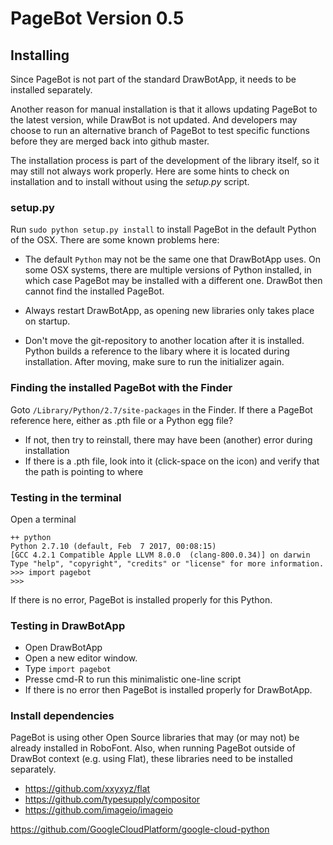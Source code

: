 # PageBot Version 0.5

## Installing

Since PageBot is not part of the standard DrawBotApp, it needs to be installed separately. 

Another reason for manual installation is that it allows updating PageBot to the latest version, while DrawBot is not updated. 
And developers may choose to run an alternative branch of PageBot to test specific functions before they are merged back into github master.

The installation process is part of the development of the library itself, so it may still not always work properly.
Here are some hints to check on installation and to install without using the *setup.py* script.

### setup.py

Run `sudo python setup.py install` to install PageBot in the default Python of the OSX.
There are some known problems here:

* The default `Python` may not be the same one that DrawBotApp uses. On some OSX systems, there are multiple versions of Python installed, in which case PageBot may be installed with a different one. DrawBot then cannot find the installed PageBot.

* Always restart DrawBotApp, as opening new libraries only takes place on startup.

* Don't move the git-repository to another location after it is installed. Python builds a reference to the libary where it is located during installation. After moving, make sure to run the initializer again.

### Finding the installed PageBot with the Finder

Goto `/Library/Python/2.7/site-packages` in the Finder. If there a PageBot reference here, either as .pth file or a Python egg file?

* If not, then try to reinstall, there may have been (another) error during installation
* If there is a .pth file, look into it (click-space on the icon) and verify that the path is pointing to where 

### Testing in the terminal

Open a terminal

	++ python
	Python 2.7.10 (default, Feb  7 2017, 00:08:15) 
	[GCC 4.2.1 Compatible Apple LLVM 8.0.0 	(clang-800.0.34)] on darwin
	Type "help", "copyright", "credits" or "license" for more information.
	>>> import pagebot
	>>> 

If there is no error, PageBot is installed properly for this Python.

### Testing in DrawBotApp

* Open DrawBotApp
* Open a new editor window.
* Type `import pagebot`
* Presse cmd-R to run this minimalistic one-line script
* If there is no error then PageBot is installed properly for DrawBotApp.

### Install dependencies

PageBot is using other Open Source libraries that may (or may not) be already installed in RoboFont.
Also, when running PageBot outside of DrawBot context (e.g. using Flat), these libraries need to be installed separately.

* https://github.com/xxyxyz/flat
* https://github.com/typesupply/compositor
* https://github.com/imageio/imageio

https://github.com/GoogleCloudPlatform/google-cloud-python

